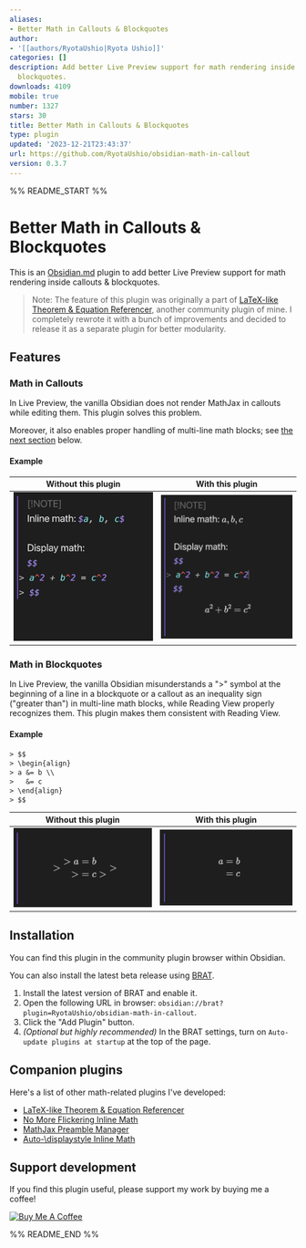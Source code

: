 ```yaml
---
aliases:
- Better Math in Callouts & Blockquotes
author:
- '[[authors/RyotaUshio|Ryota Ushio]]'
categories: []
description: Add better Live Preview support for math rendering inside callouts &
  blockquotes.
downloads: 4109
mobile: true
number: 1327
stars: 30
title: Better Math in Callouts & Blockquotes
type: plugin
updated: '2023-12-21T23:43:37'
url: https://github.com/RyotaUshio/obsidian-math-in-callout
version: 0.3.7
---
```


%% README_START %%

# Better Math in Callouts & Blockquotes

This is an [Obsidian.md](https://obsidian.md) plugin to add better Live Preview support for math rendering inside callouts & blockquotes.

> Note: The feature of this plugin was originally a part of [LaTeX-like Theorem & Equation Referencer](https://ryotaushio.github.io/obsidian-latex-theorem-equation-referencer/), another community plugin of mine. I completely rewrote it with a bunch of improvements and decided to release it as a separate plugin for better modularity.

## Features

### Math in Callouts

In Live Preview, the vanilla Obsidian does not render MathJax in callouts while editing them. 
This plugin solves this problem.

Moreover, it also enables proper handling of multi-line math blocks; see [the next section](math-in-lockquotes) below.

#### Example

 Without this plugin                 | With this plugin
:-----------------------------------:|:----------------------------------:
![Before](https://raw.githubusercontent.com/RyotaUshio/obsidian-math-in-callout/HEAD/fig/callout-before.png) | ![After](https://raw.githubusercontent.com/RyotaUshio/obsidian-math-in-callout/HEAD/fig/callout-after.png)

### Math in Blockquotes

In Live Preview, the vanilla Obsidian misunderstands a ">" symbol at the beginning of a line in a blockquote or a callout as an inequality sign ("greater than") in multi-line math blocks, while Reading View properly recognizes them. This plugin makes them consistent with Reading View. 

#### Example

```
> $$
> \begin{align}
> a &= b \\
>   &= c
> \end{align}
> $$
```

 Without this plugin                 | With this plugin
:-----------------------------------:|:----------------------------------:
![Before](https://raw.githubusercontent.com/RyotaUshio/obsidian-math-in-callout/HEAD/fig/blockquote-before.png) | ![After](https://raw.githubusercontent.com/RyotaUshio/obsidian-math-in-callout/HEAD/fig/blockquote-after.png)

## Installation

You can find this plugin in the community plugin browser within Obsidian.

You can also install the latest beta release using [BRAT](https://github.com/TfTHacker/obsidian42-brat).

1. Install the latest version of BRAT and enable it.
2. Open the following URL in browser: `obsidian://brat?plugin=RyotaUshio/obsidian-math-in-callout`.
3. Click the "Add Plugin" button.
4. _(Optional but highly recommended)_ In the BRAT settings, turn on `Auto-update plugins at startup` at the top of the page.

## Companion plugins

Here's a list of other math-related plugins I've developed:

- [LaTeX-like Theorem & Equation Referencer](https://github.com/RyotaUshio/obsidian-latex-theorem-equation-referencer)
- [No More Flickering Inline Math](https://github.com/RyotaUshio/obsidian-inline-math)
- [MathJax Preamble Manager](https://github.com/RyotaUshio/obsidian-mathjax-preamble-manager)
- [Auto-\\displaystyle Inline Math](https://github.com/RyotaUshio/obsidian-auto-displaystyle-inline-math)

## Support development

If you find this plugin useful, please support my work by buying me a coffee!

<a href="https://www.buymeacoffee.com/ryotaushio" target="_blank"><img src="https://cdn.buymeacoffee.com/buttons/v2/default-yellow.png" alt="Buy Me A Coffee" style="height: 60px !important;width: 217px !important;" ></a>


%% README_END %%